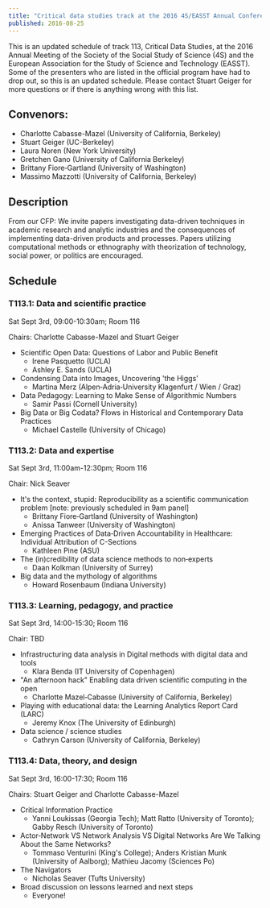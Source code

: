 ```yaml
---
title: "Critical data studies track at the 2016 4S/EASST Annual Conference"
published: 2016-08-25
---
```


This is an updated schedule of track 113, Critical Data Studies, at the 2016 Annual Meeting of the Society of the Social Study of Science (4S) and the European Association for the Study of Science and Technology (EASST). Some of the presenters who are listed in the official program have had to drop out, so this is an updated schedule. Please contact Stuart Geiger for more questions or if there is anything wrong with this list.

## Convenors: 
* Charlotte Cabasse-Mazel (University of California, Berkeley)
* Stuart Geiger (UC-Berkeley)
* Laura Noren (New York University)
* Gretchen Gano (University of California Berkeley)
* Brittany Fiore‐Gartland (University of Washington)
* Massimo Mazzotti (University of California, Berkeley) 

## Description
From our CFP: We invite papers investigating data-driven techniques in academic research and analytic industries and the consequences of implementing data-driven products and processes. Papers utilizing computational methods or ethnography with theorization of technology, social power, or politics are encouraged.

## Schedule
### T113.1: Data and scientific practice
Sat Sept 3rd, 09:00-10:30am; Room 116

Chairs: Charlotte Cabasse-Mazel and Stuart Geiger

* Scientific Open Data: Questions of Labor and Public Benefit
  * Irene Pasquetto (UCLA)
  * Ashley E. Sands (UCLA)
* Condensing Data into Images, Uncovering 'the Higgs'
  * Martina Merz (Alpen‐Adria‐University Klagenfurt / Wien / Graz)
* Data Pedagogy: Learning to Make Sense of Algorithmic Numbers
  * Samir Passi (Cornell University)
* Big Data or Big Codata? Flows in Historical and Contemporary Data Practices
  * Michael Castelle (University of Chicago)

### T113.2: Data and expertise
Sat Sept 3rd, 11:00am-12:30pm; Room 116

Chair: Nick Seaver

* It's the context, stupid: Reproducibility as a scientific communication problem [note: previously scheduled in 9am panel]
  * Brittany Fiore‐Gartland (University of Washington)
  * Anissa Tanweer (University of Washington)
* Emerging Practices of Data‐Driven Accountability in Healthcare: Individual Attribution of C-Sections
  * Kathleen Pine (ASU)
* The (in)credibility of data science methods to non‐experts
  * Daan Kolkman (University of Surrey)
* Big data and the mythology of algorithms
  * Howard Rosenbaum (Indiana University)

### T113.3: Learning, pedagogy, and practice
Sat Sept 3rd, 14:00-15:30; Room 116

Chair: TBD

* Infrastructuring data analysis in Digital methods with digital data and tools
  * Klara Benda (IT University of Copenhagen)
* "An afternoon hack" Enabling data driven scientific computing in the open
  * Charlotte Mazel‐Cabasse (University of California, Berkeley)
* Playing with educational data: the Learning Analytics Report Card (LARC)
  * Jeremy Knox (The University of Edinburgh)
* Data science / science studies
  * Cathryn Carson (University of California, Berkeley)

### T113.4: Data, theory, and design
Sat Sept 3rd, 16:00-17:30; Room 116

Chairs: Stuart Geiger and Charlotte Cabasse-Mazel

* Critical Information Practice
  * Yanni Loukissas (Georgia Tech); Matt Ratto (University of Toronto); Gabby Resch (University of Toronto)
* Actor‐Network VS Network Analysis VS Digital Networks Are We Talking About the Same Networks?
  * Tommaso Venturini (King's College); Anders Kristian Munk (University of Aalborg); Mathieu Jacomy (Sciences Po)
* The Navigators
  * Nicholas Seaver (Tufts University)
* Broad discussion on lessons learned and next steps
  * Everyone!
